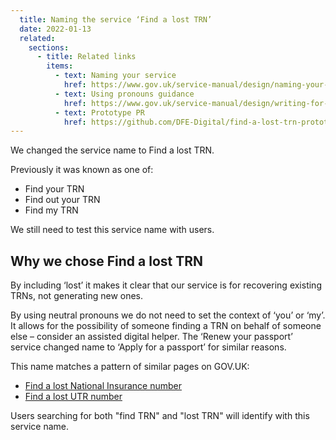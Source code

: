 ```yaml
---
  title: Naming the service ‘Find a lost TRN’
  date: 2022-01-13
  related:
    sections:
      - title: Related links
        items:
          - text: Naming your service
            href: https://www.gov.uk/service-manual/design/naming-your-service
          - text: Using pronouns guidance
            href: https://www.gov.uk/service-manual/design/writing-for-user-interfaces#style
          - text: Prototype PR
            href: https://github.com/DFE-Digital/find-a-lost-trn-prototype/pull/20
---
```


We changed the service name to Find a lost TRN.

Previously it was known as one of:

- Find your TRN
- Find out your TRN
- Find my TRN

We still need to test this service name with users.

## Why we chose Find a lost TRN

By including ‘lost’ it makes it clear that our service is for recovering existing TRNs, not generating new ones.

By using neutral pronouns we do not need to set the context of ‘you’ or ‘my’. It allows for the possibility of someone finding a TRN on behalf of someone else – consider an assisted digital helper. The ‘Renew your passport’ service changed name to ‘Apply for a passport’ for similar reasons.

This name matches a pattern of similar pages on GOV.UK:

- [Find a lost National Insurance number](https://www.gov.uk/lost-national-insurance-number)
- [Find a lost UTR number](https://www.gov.uk/find-lost-utr-number)

Users searching for both "find TRN" and "lost TRN" will identify with this service name.
